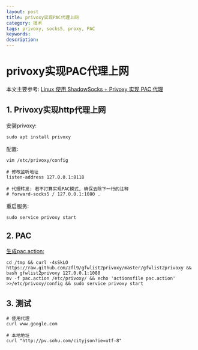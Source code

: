 ```yaml
---
layout: post
title: privoxy实现PAC代理上网
category: 技术
tags: privoxy, socks5, proxy, PAC
keywords: 
description: 
---
```


# privoxy实现PAC代理上网

本文主要参考: [Linux 使用 ShadowSocks + Privoxy 实现 PAC 代理](https://huangweitong.com/229.html)

## 1. Privoxy实现http代理上网

安装privoxy:

```
sudo apt install privoxy
```

配置:
```
vim /etc/privoxy/config

# 修改监听地址
listen-address 127.0.0.1:8118

# 代理转发: 若不打算实现PAC模式, 确保去除下一行的注释
# forward-socks5 / 127.0.0.1:1080 .
```

重启服务:

```
sudo service privoxy start
```

## 2. PAC

[生成pac.action:](https://github.com/zfl9/gfwlist2privoxy)

```
cd /tmp && curl -4sSkLO https://raw.github.com/zfl9/gfwlist2privoxy/master/gfwlist2privoxy && bash gfwlist2privoxy 127.0.0.1:1080
mv -f pac.action /etc/privoxy/ && echo 'actionsfile pac.action' >>/etc/privoxy/config && sudo service privoxy start
```

## 3. 测试

```
# 使用代理
curl www.google.com

# 本地地址
curl "http://pv.sohu.com/cityjson?ie=utf-8"
```
